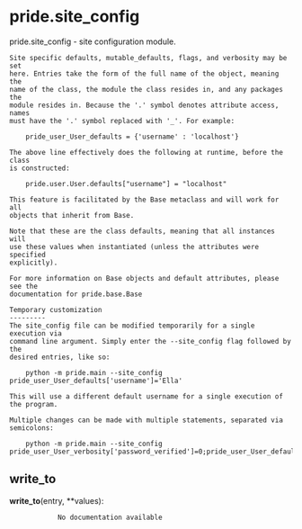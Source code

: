pride.site_config
==============

 pride.site_config - site configuration module.

    Site specific defaults, mutable_defaults, flags, and verbosity may be set
    here. Entries take the form of the full name of the object, meaning the
    name of the class, the module the class resides in, and any packages the
    module resides in. Because the '.' symbol denotes attribute access, names
    must have the '.' symbol replaced with '_'. For example:
        
        pride_user_User_defaults = {'username' : 'localhost'}
        
    The above line effectively does the following at runtime, before the class
    is constructed:
    
        pride.user.User.defaults["username"] = "localhost"
        
    This feature is facilitated by the Base metaclass and will work for all
    objects that inherit from Base.
    
    Note that these are the class defaults, meaning that all instances will
    use these values when instantiated (unless the attributes were specified
    explicitly).
    
    For more information on Base objects and default attributes, please see the
    documentation for pride.base.Base 
    
    Temporary customization
    ---------
    The site_config file can be modified temporarily for a single execution via
    command line argument. Simply enter the --site_config flag followed by the
    desired entries, like so:
        
        python -m pride.main --site_config pride_user_User_defaults['username']='Ella'
        
    This will use a different default username for a single execution of the program.
    
    Multiple changes can be made with multiple statements, separated via semicolons:
        
        python -m pride.main --site_config pride_user_User_verbosity['password_verified']=0;pride_user_User_defaults['username']='Ella'            
    

write_to
--------------

**write_to**(entry, **values):

				No documentation available
